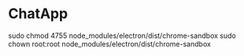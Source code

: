 # ChatApp
sudo chmod 4755 node_modules/electron/dist/chrome-sandbox
sudo chown root:root node_modules/electron/dist/chrome-sandbox